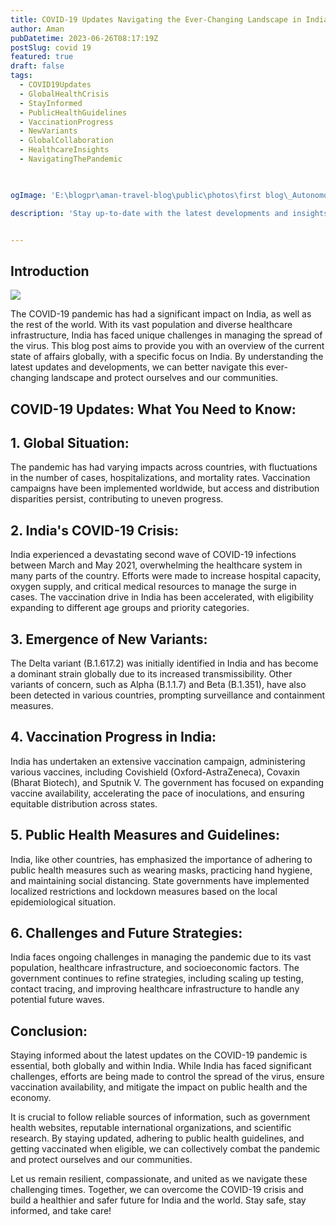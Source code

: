 ```yaml
---
title: COVID-19 Updates Navigating the Ever-Changing Landscape in India.
author: Aman
pubDatetime: 2023-06-26T08:17:19Z
postSlug: covid 19
featured: true
draft: false
tags:
  - COVID19Updates
  - GlobalHealthCrisis
  - StayInformed
  - PublicHealthGuidelines
  - VaccinationProgress
  - NewVariants
  - GlobalCollaboration
  - HealthcareInsights
  - NavigatingThePandemic
  


ogImage: 'E:\blogpr\aman-travel-blog\public\photos\first blog\_Autonomous Wea 0.png'

description: 'Stay up-to-date with the latest developments and insights on the COVID-19 pandemic, with a particular focus on India. This comprehensive blog post provides an in-depth analysis of the current situation, highlights recent updates, and offers guidance on how to navigate these uncertain times both globally and within India.'


---
```

## Introduction

![](https://s3.amazonaws.com/cms.ipressroom.com/173/files/20224/6287efab2cfac2722d8cb83b_COVID-19+image/COVID-19+image_a01f4bbd-8224-4b44-a3b8-32d227a1899d-prv.jpg)

The COVID-19 pandemic has had a significant impact on India, as well as the rest of the world. With its vast population and diverse healthcare infrastructure, India has faced unique challenges in managing the spread of the virus. This blog post aims to provide you with an overview of the current state of affairs globally, with a specific focus on India. By understanding the latest updates and developments, we can better navigate this ever-changing landscape and protect ourselves and our communities.

## COVID-19 Updates: What You Need to Know:

## 1. Global Situation:

The pandemic has had varying impacts across countries, with fluctuations in the number of cases, hospitalizations, and mortality rates.
Vaccination campaigns have been implemented worldwide, but access and distribution disparities persist, contributing to uneven progress.

## 2. India's COVID-19 Crisis:

India experienced a devastating second wave of COVID-19 infections between March and May 2021, overwhelming the healthcare system in many parts of the country.
Efforts were made to increase hospital capacity, oxygen supply, and critical medical resources to manage the surge in cases.
The vaccination drive in India has been accelerated, with eligibility expanding to different age groups and priority categories.


## 3. Emergence of New Variants:

The Delta variant (B.1.617.2) was initially identified in India and has become a dominant strain globally due to its increased transmissibility.
Other variants of concern, such as Alpha (B.1.1.7) and Beta (B.1.351), have also been detected in various countries, prompting surveillance and containment measures.

## 4. Vaccination Progress in India:

India has undertaken an extensive vaccination campaign, administering various vaccines, including Covishield (Oxford-AstraZeneca), Covaxin (Bharat Biotech), and Sputnik V.
The government has focused on expanding vaccine availability, accelerating the pace of inoculations, and ensuring equitable distribution across states.

## 5. Public Health Measures and Guidelines:

India, like other countries, has emphasized the importance of adhering to public health measures such as wearing masks, practicing hand hygiene, and maintaining social distancing.
State governments have implemented localized restrictions and lockdown measures based on the local epidemiological situation.

## 6. Challenges and Future Strategies:

India faces ongoing challenges in managing the pandemic due to its vast population, healthcare infrastructure, and socioeconomic factors.
The government continues to refine strategies, including scaling up testing, contact tracing, and improving healthcare infrastructure to handle any potential future waves.


## Conclusion:

Staying informed about the latest updates on the COVID-19 pandemic is essential, both globally and within India. While India has faced significant challenges, efforts are being made to control the spread of the virus, ensure vaccination availability, and mitigate the impact on public health and the economy.

It is crucial to follow reliable sources of information, such as government health websites, reputable international organizations, and scientific research. By staying updated, adhering to public health guidelines, and getting vaccinated when eligible, we can collectively combat the pandemic and protect ourselves and our communities.

Let us remain resilient, compassionate, and united as we navigate these challenging times. Together, we can overcome the COVID-19 crisis and build a healthier and safer future for India and the world. Stay safe, stay informed, and take care!
